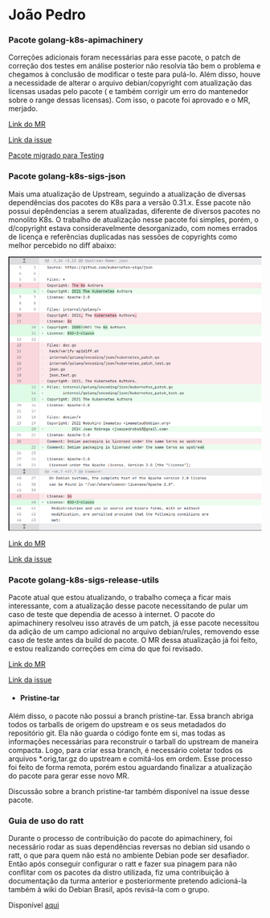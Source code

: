 # João Pedro

### Pacote golang-k8s-apimachinery

Correções adicionais foram necessárias para esse pacote, o patch de correção dos testes em análise posterior não resolvia tão bem o problema e chegamos à conclusão de modificar o teste para pulá-lo.
Além disso, houve a necessidade de alterar o arquivo debian/copyright com atualização das licensas usadas pelo pacote ( e também corrigir um erro do mantenedor sobre o range dessas licensas).
Com isso, o pacote foi aprovado e o MR, merjado.

[Link do MR](https://salsa.debian.org/go-team/packages/golang-k8s-apimachinery/-/merge_requests/1?commit_id=4bb8331c1ccc3b179ba0fa3993acfaeeec693aea)

[Link da issue](https://salsa.debian.org/debian-brasil-team/docs/-/issues/333)

[Pacote migrado para Testing](https://tracker.debian.org/news/1591560/golang-k8s-apimachinery-0313-1-migrated-to-testing/)


### Pacote golang-k8s-sigs-json

Mais uma atualização de Upstream, seguindo a atualização de diversas dependências dos pacotes do K8s para a versão 0.31.x.
Esse pacote não possui depêndencias a serem atualizadas, diferente de diversos pacotes no monolito K8s. O trabalho de atualização nesse pacote foi simples, porém, o d/copyright estava consideravelmente desorganizado, com nomes errados de licença
e referências duplicadas nas sessões de copyrights como melhor percebido no diff abaixo:

![Diff](./assets/jp_diff.png)

[Link do MR](https://salsa.debian.org/go-team/packages/golang-k8s-sigs-json/-/merge_requests/1)

[Link da issue](https://salsa.debian.org/debian-brasil-team/docs/-/issues/360)

### Pacote golang-k8s-sigs-release-utils

Pacote atual que estou atualizando, o trabalho começa a ficar mais interessante, com a atualização desse pacote necessitando de pular um caso de teste que dependia de acesso à internet.
O pacote do apimachinery resolveu isso através de um patch, já esse pacote necessitou da adição de um campo adicional no arquivo debian/rules, removendo esse caso de teste antes da build do pacote.
O MR dessa atualização já foi feito, e estou realizando correções em cima do que foi revisado.

[Link do MR](https://salsa.debian.org/go-team/packages/golang-k8s-sigs-release-utils/-/merge_requests/1)

[Link da issue](https://salsa.debian.org/debian-brasil-team/docs/-/issues/379)

- #### Pristine-tar

Além disso, o pacote não possui a branch pristine-tar. Essa branch abriga todos os tarballs de origem do upstream e os seus metadados do repositório git. Ela não guarda o código fonte em si, 
mas todas as informações necessárias para reconstruir o tarball do upstream de maneira compacta.
Logo, para criar essa branch, é necessário coletar todos os arquivos *.orig,tar.gz do upstream e comitá-los em ordem. Esse processo foi feito de forma remota, porém estou aguardando finalizar a atualização 
do pacote para gerar esse novo MR.

Discussão sobre a branch pristine-tar também disponível na issue desse pacote.

### Guia de uso do ratt

Durante o processo de contribuição do pacote do apimachinery, foi necessário rodar as suas dependências reversas no debian sid usando o ratt, o que para quem não está no ambiente Debian pode ser desafiador.
Então após conseguir configurar o ratt e fazer sua pinagem para não conflitar com os pacotes da distro utilizada, fiz uma contribuição à documentação da turma anterior e posteriormente pretendo adicioná-la
também à wiki do Debian Brasil, após revisá-la com o grupo.

Disponível [aqui](https://mylena-angelica.github.io/Debian-GCES-24.1/tutoriais/tutorial_ratt/)
